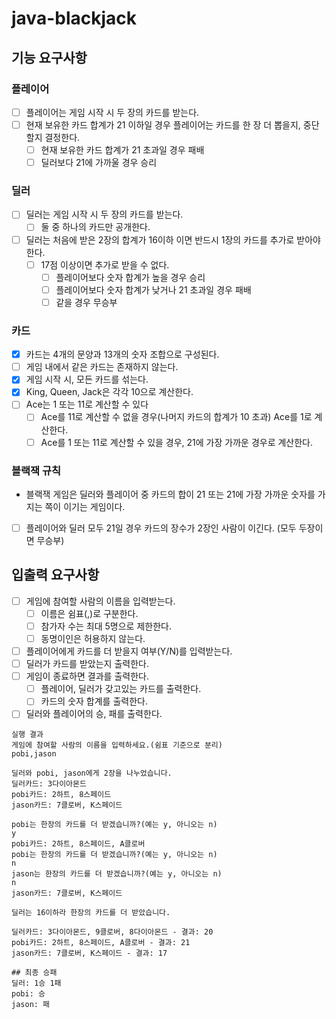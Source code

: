 # java-blackjack

## 기능 요구사항

### 플레이어

- [ ] 플레이어는 게임 시작 시 두 장의 카드를 받는다.
- [ ] 현재 보유한 카드 합계가 21 이하일 경우 플레이어는 카드를 한 장 더 뽑을지, 중단할지 결정한다.
    - [ ] 현재 보유한 카드 합계가 21 초과일 경우 패배
    - [ ] 딜러보다 21에 가까울 경우 승리

### 딜러

- [ ] 딜러는 게임 시작 시 두 장의 카드를 받는다.
    - [ ] 둘 중 하나의 카드만 공개한다.
- [ ] 딜러는 처음에 받은 2장의 합계가 16이하 이면 반드시 1장의 카드를 추가로 받아야 한다.
    - [ ] 17점 이상이면 추가로 받을 수 없다.
        - [ ] 플레이어보다 숫자 합계가 높을 경우 승리
        - [ ] 플레이어보다 숫자 합계가 낮거나 21 초과일 경우 패배
        - [ ] 같을 경우 무승부

### 카드

- [x] 카드는 4개의 문양과 13개의 숫자 조합으로 구성된다.
- [ ] 게임 내에서 같은 카드는 존재하지 않는다.
- [X] 게임 시작 시, 모든 카드를 섞는다.
- [x] King, Queen, Jack은 각각 10으로 계산한다.
- [ ] Ace는 1 또는 11로 계산할 수 있다
    - [ ] Ace를 11로 계산할 수 없을 경우(나머지 카드의 합계가 10 초과) Ace를 1로 계산한다.
    - [ ] Ace를 1 또는 11로 계산할 수 있을 경우, 21에 가장 가까운 경우로 계산한다.

### 블랙잭 규칙

- 블랙잭 게임은 딜러와 플레이어 중 카드의 합이 21 또는 21에 가장 가까운 숫자를 가지는 쪽이 이기는 게임이다.

- [ ] 플레이어와 딜러 모두 21일 경우 카드의 장수가 2장인 사람이 이긴다. (모두 두장이면 무승부)

## 입출력 요구사항

- [ ] 게임에 참여할 사람의 이름을 입력받는다.
    - [ ] 이름은 쉼표(,)로 구분한다.
    - [ ] 참가자 수는 최대 5명으로 제한한다.
    - [ ] 동명이인은 허용하지 않는다.
- [ ] 플레이어에게 카드를 더 받을지 여부(Y/N)를 입력받는다.
- [ ] 딜러가 카드를 받았는지 출력한다.
- [ ] 게임이 종료하면 결과를 출력한다.
    - [ ] 플레이어, 딜러가 갖고있는 카드를 출력한다.
    - [ ] 카드의 숫자 합계를 출력한다.
- [ ] 딜러와 플레이어의 승, 패를 출력한다.

~~~
실행 결과
게임에 참여할 사람의 이름을 입력하세요.(쉼표 기준으로 분리)
pobi,jason

딜러와 pobi, jason에게 2장을 나누었습니다.
딜러카드: 3다이아몬드
pobi카드: 2하트, 8스페이드
jason카드: 7클로버, K스페이드

pobi는 한장의 카드를 더 받겠습니까?(예는 y, 아니오는 n)
y
pobi카드: 2하트, 8스페이드, A클로버
pobi는 한장의 카드를 더 받겠습니까?(예는 y, 아니오는 n)
n
jason는 한장의 카드를 더 받겠습니까?(예는 y, 아니오는 n)
n
jason카드: 7클로버, K스페이드

딜러는 16이하라 한장의 카드를 더 받았습니다.

딜러카드: 3다이아몬드, 9클로버, 8다이아몬드 - 결과: 20
pobi카드: 2하트, 8스페이드, A클로버 - 결과: 21
jason카드: 7클로버, K스페이드 - 결과: 17

## 최종 승패
딜러: 1승 1패
pobi: 승
jason: 패
~~~
